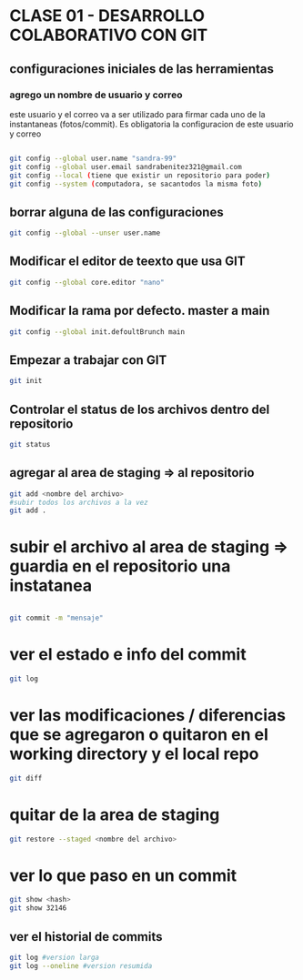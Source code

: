 # CLASE 01 - DESARROLLO COLABORATIVO CON GIT

## configuraciones iniciales de las herramientas

### agrego un nombre de usuario y correo
este usuario y el correo va a ser utilizado para firmar cada uno de la instantaneas (fotos/commit). 
Es obligatoria la configuracion de este usuario y correo

```sh

git config --global user.name "sandra-99"
git config --global user.email sandrabenitez321@gmail.com
git config --local (tiene que existir un repositorio para poder)
git config --system (computadora, se sacantodos la misma foto)
```


## borrar alguna de las configuraciones 

```sh
git config --global --unser user.name
```

## Modificar el editor de teexto que usa GIT

```sh
git config --global core.editor "nano"
```

## Modificar la rama por defecto. master a main 

```sh
git config --global init.defoultBrunch main
```

## Empezar a trabajar con GIT 

```sh
git init
```

## Controlar el status de los archivos dentro del repositorio

```sh
git status
```


## agregar al area de staging => al repositorio 
```sh
git add <nombre del archivo>
#subir todos los archivos a la vez
git add . 

```

# subir el archivo al area de staging => guardia en el repositorio una instatanea
```sh

git commit -m "mensaje"
```


# ver el estado e info del commit
```sh
git log
```   

# ver las modificaciones / diferencias que se agregaron o quitaron en el working directory y el local repo

```sh
git diff
```
 # quitar de la area de staging 
  ```sh
  git restore --staged <nombre del archivo>
  ```

# ver lo que paso en un commit

```sh
git show <hash>
git show 32146
```

## ver el historial de commits
 
```sh
git log #version larga
git log --oneline #version resumida
```



